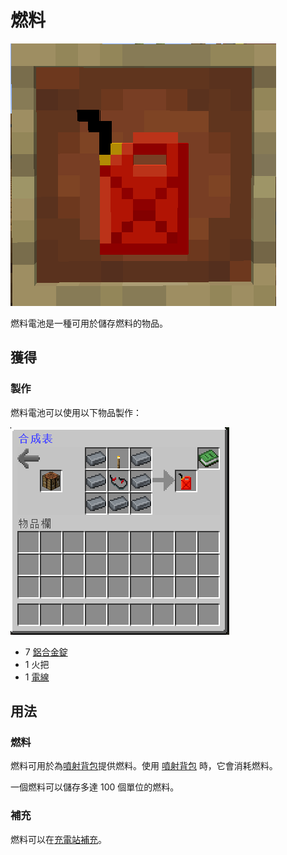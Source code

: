 # 燃料

![](<../.gitbook/assets/image (170).png>)

燃料電池是一種可用於儲存燃料的物品。

## 獲得

### 製作

燃料電池可以使用以下物品製作：

![](<../.gitbook/assets/image (169).png>)

* 7 [鋁合金錠](aluminium-alloy-ingot.md)
* 1 火把
* 1 [電線](Wire.md)

## 用法

### 燃料

燃料可用於為[噴射背包](Modular-Workbench.md)提供燃料。使用 [噴射背包](Modular-Workbench.md) 時，它會消耗燃料。

一個燃料可以儲存多達 100 個單位的燃料。

### 補充

燃料可以在[充電站補充](Charging-Station.md)。
